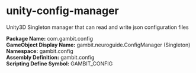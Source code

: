 # unity-config-manager
Unity3D Singleton manager that can read and write json configuration files

**Package Name:** com.gambit.config  
**GameObject Display Name:** gambit.neuroguide.ConfigManager (Singleton)  
**Namespace:** gambit.config  
**Assembly Definition:** gambit.config  
**Scripting Define Symbol:** GAMBIT_CONFIG  
